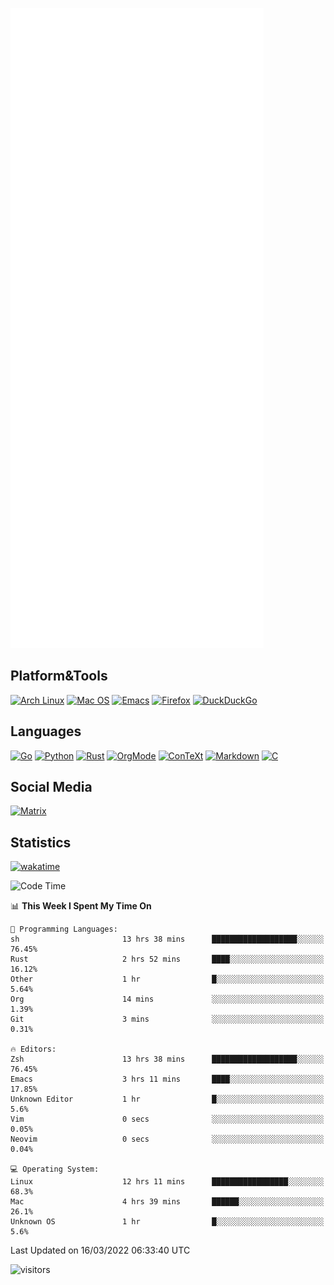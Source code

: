 ![Metrics](https://github.com/SteamedFish/SteamedFish/blob/master/github-metrics.svg)

## Platform&Tools

[![Arch Linux](https://img.shields.io/badge/ArchLinux-1793D1?logo=arch-linux&logoColor=fff&style=flat-square)](https://archlinux.org/)
[![Mac OS](https://img.shields.io/badge/MacOS-000000?style=flat-square&logo=macos&logoColor=F0F0F0)](https://www.apple.com/macos/)
[![Emacs](https://img.shields.io/badge/Emacs-%237F5AB6.svg?&style=flat-square&logo=gnu-emacs&logoColor=white)](https://www.gnu.org/software/emacs/)
[![Firefox](https://img.shields.io/badge/Firefox-FF7139?style=flat-square&logo=Firefox-Browser&logoColor=white)](https://firefox.com/)
[![DuckDuckGo](https://img.shields.io/badge/DuckDuckGo-DE5833?style=flat-square&logo=DuckDuckGo&logoColor=white)](https://duckduckgo.com/)

## Languages

[![Go](https://img.shields.io/badge/Golang-%2300ADD8.svg?style=flat-square&logo=go&logoColor=white)](https://golang.org/)
[![Python](https://img.shields.io/badge/Python-3670A0?style=flat-square&logo=python&logoColor=ffdd54)](https://www.python.org/)
[![Rust](https://img.shields.io/badge/Rust-%23000000.svg?style=flat-square&logo=rust&logoColor=white)](https://www.rust-lang.org/)
[![OrgMode](https://img.shields.io/badge/OrgMode-%23000000.svg?style=flat-square&logo=org&logoColor=white)](https://orgmode.org/)
[![ConTeXt](https://img.shields.io/badge/ConTeXt-%23008080.svg?style=flat-square&logo=latex&logoColor=white)](https://contextgarden.net/)
[![Markdown](https://img.shields.io/badge/MarkDown-%23000000.svg?style=flat-square&logo=markdown&logoColor=white)](https://daringfireball.net/projects/markdown/)
[![C](https://img.shields.io/badge/C-%2300599C.svg?style=flat-square&logo=c&logoColor=white)](https://www.iso.org/standard/74528.html)

## Social Media

[![Matrix](https://img.shields.io/badge/SteamedFish-2CA5E0?style=social&logo=matrix&logoColor=black)](https://matrix.to/#/@i:steamedfish.org)

## Statistics
[![wakatime](https://wakatime.com/badge/user/168280d6-fcf2-4b4f-ad3a-dc4612f35b38.svg)](https://wakatime.com/@168280d6-fcf2-4b4f-ad3a-dc4612f35b38)

<!--START_SECTION:waka-->
![Code Time](http://img.shields.io/badge/Code%20Time-1%2C661%20hrs%2025%20mins-blue)

📊 **This Week I Spent My Time On** 

```text
💬 Programming Languages: 
sh                       13 hrs 38 mins      ███████████████████░░░░░░   76.45% 
Rust                     2 hrs 52 mins       ████░░░░░░░░░░░░░░░░░░░░░   16.12% 
Other                    1 hr                █░░░░░░░░░░░░░░░░░░░░░░░░   5.64% 
Org                      14 mins             ░░░░░░░░░░░░░░░░░░░░░░░░░   1.39% 
Git                      3 mins              ░░░░░░░░░░░░░░░░░░░░░░░░░   0.31%

🔥 Editors: 
Zsh                      13 hrs 38 mins      ███████████████████░░░░░░   76.45% 
Emacs                    3 hrs 11 mins       ████░░░░░░░░░░░░░░░░░░░░░   17.85% 
Unknown Editor           1 hr                █░░░░░░░░░░░░░░░░░░░░░░░░   5.6% 
Vim                      0 secs              ░░░░░░░░░░░░░░░░░░░░░░░░░   0.05% 
Neovim                   0 secs              ░░░░░░░░░░░░░░░░░░░░░░░░░   0.04%

💻 Operating System: 
Linux                    12 hrs 11 mins      █████████████████░░░░░░░░   68.3% 
Mac                      4 hrs 39 mins       ██████░░░░░░░░░░░░░░░░░░░   26.1% 
Unknown OS               1 hr                █░░░░░░░░░░░░░░░░░░░░░░░░   5.6%

```


 Last Updated on 16/03/2022 06:33:40 UTC
<!--END_SECTION:waka-->

![visitors](https://visitor-badge.laobi.icu/badge?page_id=SteamedFish.SteamedFish)
